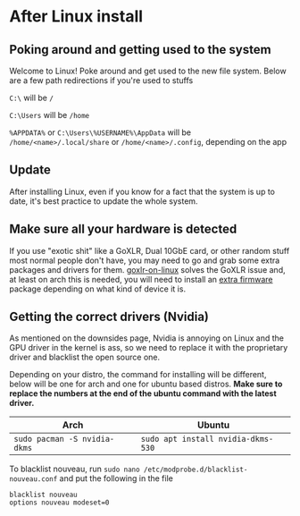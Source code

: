 # After Linux install

## Poking around and getting used to the system

Welcome to Linux! Poke around and get used to the new file system. Below are a few path redirections if you're used to stuffs

`C:\` will be `/`

`C:\Users` will be `/home`

`%APPDATA%` or `C:\Users\%USERNAME%\AppData` will be `/home/<name>/.local/share` or `/home/<name>/.config`, depending on the app

## Update

After installing Linux, even if you know for a fact that the system is up to date, it's best practice to update the whole system.

## Make sure all your hardware is detected

If you use "exotic shit" like a GoXLR, Dual 10GbE card, or other random stuff most normal people don't have, you may need to go and grab some extra packages and drivers for them. [goxlr-on-linux](https://github.com/GoXLR-on-Linux/goxlr-on-linux/wiki/Out-of-Box-Support) solves the GoXLR issue and, at least on arch this is needed, you will need to install an [extra firmware](https://archlinux.org/packages/?q=linux-firmware) package depending on what kind of device it is.

## Getting the correct drivers (Nvidia)

As mentioned on the downsides page, Nvidia is annoying on Linux and the GPU driver in the kernel is ass, so we need to replace it with the proprietary driver and blacklist the open source one.

Depending on your distro, the command for installing will be different, below will be one for arch and one for ubuntu based distros. **Make sure to replace the numbers at the end of the ubuntu command with the latest driver.**

| Arch | Ubuntu |
| ---- | ------ |  
| `sudo pacman -S nvidia-dkms` | `sudo apt install nvidia-dkms-530` |

To blacklist nouveau, run `sudo nano /etc/modprobe.d/blacklist-nouveau.conf` and put the following in the file

```text
blacklist nouveau
options nouveau modeset=0
```
